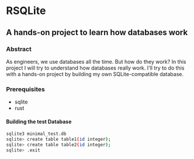 # RSQLite

## A hands-on project to learn how databases work

### Abstract

As engineers, we use databases all the time. But how do they work?
In this project I will try to understand how databases really work.
I'll try to do this with a hands-on project by building my own SQLite-compatible database.

### Prerequisites

- sqlite
- rust

#### Building the test Database

```bash
sqlite3 minimal_test.db
sqlite> create table table1(id integer);
sqlite> create table table2(id integer);
sqlite> .exit
```

